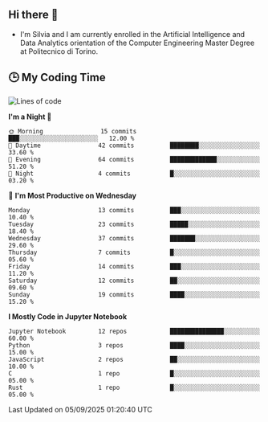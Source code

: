 ## Hi there 👋

- I'm Silvia and I am currently enrolled in the Artificial Intelligence and Data Analytics orientation of the Computer Engineering Master Degree at Politecnico di Torino.


<!-- <p align="center">
   <img style="height:170px;display:inline-block"  src="http://github-profile-summary-cards.vercel.app/api/cards/profile-details?username=silviapolizzi&theme=github_dark" />
   <img style="height:170px;display:inline-block"  src="http://github-profile-summary-cards.vercel.app/api/cards/most-commit-language?username=silviapolizzi&theme=github_dark&exclude=" /> 
</p> -->


## :clock3: My Coding Time 

<!--START_SECTION:waka-->
![Lines of code](https://img.shields.io/badge/From%20Hello%20World%20I%27ve%20Written-259.6%20thousand%20lines%20of%20code-blue)

**I'm a Night 🦉** 

```text
🌞 Morning                15 commits          ███░░░░░░░░░░░░░░░░░░░░░░   12.00 % 
🌆 Daytime                42 commits          ████████░░░░░░░░░░░░░░░░░   33.60 % 
🌃 Evening                64 commits          █████████████░░░░░░░░░░░░   51.20 % 
🌙 Night                  4 commits           █░░░░░░░░░░░░░░░░░░░░░░░░   03.20 % 
```
📅 **I'm Most Productive on Wednesday** 

```text
Monday                   13 commits          ███░░░░░░░░░░░░░░░░░░░░░░   10.40 % 
Tuesday                  23 commits          █████░░░░░░░░░░░░░░░░░░░░   18.40 % 
Wednesday                37 commits          ███████░░░░░░░░░░░░░░░░░░   29.60 % 
Thursday                 7 commits           █░░░░░░░░░░░░░░░░░░░░░░░░   05.60 % 
Friday                   14 commits          ███░░░░░░░░░░░░░░░░░░░░░░   11.20 % 
Saturday                 12 commits          ██░░░░░░░░░░░░░░░░░░░░░░░   09.60 % 
Sunday                   19 commits          ████░░░░░░░░░░░░░░░░░░░░░   15.20 % 
```


**I Mostly Code in Jupyter Notebook** 

```text
Jupyter Notebook         12 repos            ███████████████░░░░░░░░░░   60.00 % 
Python                   3 repos             ████░░░░░░░░░░░░░░░░░░░░░   15.00 % 
JavaScript               2 repos             ██░░░░░░░░░░░░░░░░░░░░░░░   10.00 % 
C                        1 repo              █░░░░░░░░░░░░░░░░░░░░░░░░   05.00 % 
Rust                     1 repo              █░░░░░░░░░░░░░░░░░░░░░░░░   05.00 % 
```




 Last Updated on 05/09/2025 01:20:40 UTC
<!--END_SECTION:waka-->
